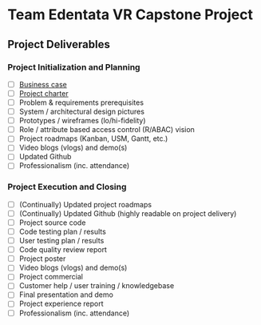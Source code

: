 # Team Edentata VR Capstone Project
## Project Deliverables

### Project Initialization and Planning
- [ ] [Business case](Documentation/business_case.pdf)
- [ ] [Project charter](Documentation/project_charter.pdf) 
- [ ] Problem & requirements prerequisites
- [ ] System / architectural design pictures
- [ ] Prototypes / wireframes (lo/hi-fidelity)
- [ ] Role / attribute based access control (R/ABAC) vision
- [ ] Project roadmaps (Kanban, USM, Gantt, etc.)
- [ ] Video blogs (vlogs) and demo(s)
- [ ] Updated Github
- [ ] Professionalism (inc. attendance)

### Project Execution and Closing
- [ ] (Continually) Updated project roadmaps
- [ ] (Continually) Updated Github (highly readable on project delivery)
- [ ] Project source code
- [ ] Code testing plan / results
- [ ] User testing plan / results
- [ ] Code quality review report
- [ ] Project poster
- [ ] Video blogs (vlogs) and demo(s)
- [ ] Project commercial
- [ ] Customer help / user training / knowledgebase
- [ ] Final presentation and demo
- [ ] Project experience report
- [ ] Professionalism (inc. attendance)